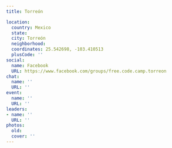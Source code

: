 ```yaml
---
title: Torreón

location:
  country: Mexico
  state: 
  city: Torreón
  neighborhood: 
  coordinates: 25.542698, -103.410513
  plusCode: ''
social:
  name: Facebook
  URL: https://www.facebook.com/groups/free.code.camp.torreon
chat:
  name: ''
  URL: ''
event:
  name: ''
  URL: ''
leaders:
- name: ''
  URL: ''
photos:
  old: 
  cover: ''
---
```

